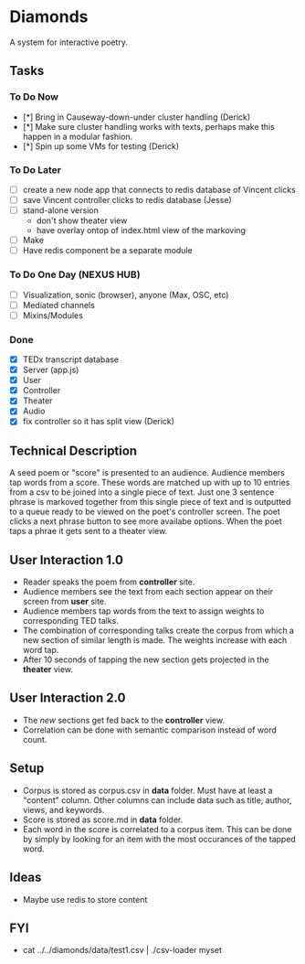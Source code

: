 # Diamonds
A system for interactive poetry.

## Tasks

### To Do Now
- [*] Bring in Causeway-down-under cluster handling (Derick)
- [*] Make sure cluster handling works with texts, perhaps make this happen in a modular fashion.
- [*] Spin up some VMs for testing (Derick)

### To Do Later
- [ ] create a new node app that connects to redis database of Vincent clicks
- [ ] save Vincent controller clicks to redis database (Jesse)
- [ ] stand-alone version
  - don't show theater view
  - have overlay ontop of index.html view of the markoving
- [ ] Make 
- [ ] Have redis component be a separate module

### To Do One Day (NEXUS HUB)
- [ ] Visualization, sonic (browser), anyone (Max, OSC, etc)
- [ ] Mediated channels
- [ ] Mixins/Modules

### Done
- [x] TEDx transcript database
- [x] Server (app.js)
- [x] User
- [x] Controller
- [x] Theater
- [x] Audio
- [x] fix controller so it has split view (Derick)

## Technical Description
A seed poem or "score" is presented to an audience. Audience members tap words from a score. These words are matched up with up to 10 entries from a csv to be joined into a single piece of text. Just one 3 sentence phrase is markoved together from this single piece of text and is outputted to a queue ready to be viewed on the poet's controller screen. The poet clicks a next phrase button to see more availabe options. When the poet taps a phrae it gets sent to a theater view.


## User Interaction 1.0
- Reader speaks the poem from **controller** site.
- Audience members see the text from each section appear on their screen from **user** site.
- Audience members tap words from the text to assign weights to corresponding TED talks.
- The combination of corresponding talks create the corpus from which a new section of similar length is made. The weights increase with each word tap.
- After 10 seconds of tapping the new section gets projected in the **theater** view. 

## User Interaction 2.0
- The *new* sections get fed back to the **controller** view. 
- Correlation can be done with semantic comparison instead of word count.

## Setup
- Corpus is stored as corpus.csv in **data** folder. Must have at least a "content" column. Other columns can include data such as title, author, views, and keywords. 
- Score is stored as score.md in **data** folder.
- Each word in the score is correlated to a corpus item. This can be done by simply by looking for an item with the most occurances of the tapped word.

## Ideas
- Maybe use redis to store content

## FYI
- cat ../../diamonds/data/test1.csv | ./csv-loader myset
